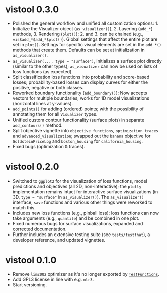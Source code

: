 
# vistool 0.3.0

* Polished the general workflow and unified all customization options: 1. Initialize the Visualizer object (`as_visualizer()`), 2. Layering (`add_*`) methods, 3. Rendering (`plot()`); 2. and 3. can be chained (e.g., `vis$add_*$add_*$plot()`). Global settings that affect the entire plot are set in `plot()`. Settings for specific visual elements are set in the `add_*()` methods that create them. Defaults can be set at initialization in `as_visualizer()`.
* `as_visualizer(..., type = "surface")`, initializes a surface plot directly (similar to the other types); `as_visualizer` can now be used on lists of loss functions (as expected).
* Split classification loss functions into probability and score-based losses; probability-based losses can display curves for either the positive, negative or both classes.
* Reworked boundary functionality (`add_boundary()`): Now accepts vectors for multiple boundaries; works for 1D model visualizations (horizontal lines at y-values).
* `add_points()` for adding (ordered) points; with the possibility of annotating them for all `Visualizer` types.
* Unified custom contour functionality (surface plots) in separate `add_contours()` method.
* Split objective vignette into `objective_functions`, `optimization_traces` and `advanced_visualization`; swapped out the `banana` objective for `GoldsteinPriceLog` and `boston_housing` for `california_housing`.
* Fixed bugs (optimization & traces).


# vistool 0.2.0

* Switched to `ggplot2` for the visualization of loss functions, model predictions and objectives (all 2D, non-interactive); the `plotly` implementation remains intact for interactive surface visualizations (in 3D, `type = "surface"` in `as_visualizer()`). The `as_visualizer()` interface, `save` functions and various other things were reworked to match this.
* Includes new loss functions (e.g., pinball loss); loss functions can now take arguments (e.g., `quantile`) and be combined in one plot.
* Fixed numerous bugs for surface visualizations, expanded and corrected documentation.
* Further includes an extensive testing suite (see `tests/testthat`), a developer reference, and updated vignettes.


# vistool 0.1.0

* Remove `lim2002` optimizer as it's no longer exported by [`TestFunctions`](https://cran.r-project.org/package=TestFunctions).
* Add GPL3 license in line with e.g. `mlr3`.
* Start versioning.
